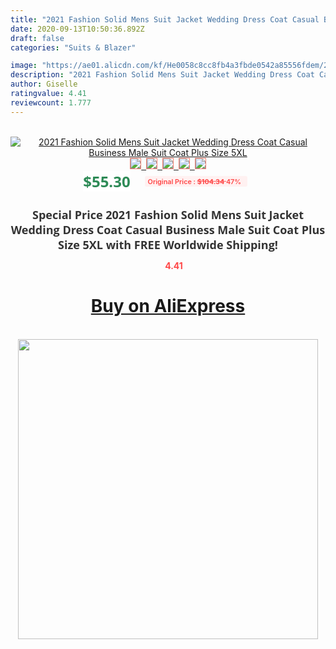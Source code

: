 ```yaml
---
title: "2021 Fashion Solid Mens Suit Jacket Wedding Dress Coat Casual Business Male Suit Coat Plus Size 5XL"
date: 2020-09-13T10:50:36.892Z
draft: false
categories: "Suits & Blazer"

image: "https://ae01.alicdn.com/kf/He0058c8cc8fb4a3fbde0542a85556fdem/2021-Fashion-Solid-Mens-Suit-Jacket-Wedding-Dress-Coat-Casual-Business-Male-Suit-Coat-Plus-Size.jpg"
description: "2021 Fashion Solid Mens Suit Jacket Wedding Dress Coat Casual Business Male Suit Coat Plus Size 5XL"
author: Giselle
ratingvalue: 4.41
reviewcount: 1.777
---
```

<br>
<div style="text-align: center;">
<a href="https://s.click.aliexpress.com/e/_98YCUz" target="_blank" rel="nofollow noopener noreferrer"><img alt="2021 Fashion Solid Mens Suit Jacket Wedding Dress Coat Casual Business Male Suit Coat Plus Size 5XL" class="magnifier-image" src="https://ae01.alicdn.com/kf/He0058c8cc8fb4a3fbde0542a85556fdem/2021-Fashion-Solid-Mens-Suit-Jacket-Wedding-Dress-Coat-Casual-Business-Male-Suit-Coat-Plus-Size.jpg_640x640.jpg">
<br>
<img style="border:1px solid salmon" src="https://ae01.alicdn.com/kf/He0058c8cc8fb4a3fbde0542a85556fdem/2021-Fashion-Solid-Mens-Suit-Jacket-Wedding-Dress-Coat-Casual-Business-Male-Suit-Coat-Plus-Size.jpg_120x120.jpg">&nbsp;&nbsp;<img style="border:1px solid salmon" src="https://ae01.alicdn.com/kf/Hc3a578a395024269a82b73811da3d0d1C/2021-Fashion-Solid-Mens-Suit-Jacket-Wedding-Dress-Coat-Casual-Business-Male-Suit-Coat-Plus-Size.jpg_120x120.jpg">&nbsp;&nbsp;<img style="border:1px solid salmon" src="https://ae01.alicdn.com/kf/Haed006d16990499fbbde1e0a094152b8E/2021-Fashion-Solid-Mens-Suit-Jacket-Wedding-Dress-Coat-Casual-Business-Male-Suit-Coat-Plus-Size.jpg_120x120.jpg">&nbsp;&nbsp;<img style="border:1px solid salmon" src="_120x120.jpg">&nbsp;&nbsp;<img style="border:1px solid salmon" src="https://ae01.alicdn.com/kf/H3e1dee3db0da4a38ab20d5a2d2071df77/2021-Fashion-Solid-Mens-Suit-Jacket-Wedding-Dress-Coat-Casual-Business-Male-Suit-Coat-Plus-Size.jpg_120x120.jpg"></a></div><br0>
<div style="text-align: center;"><span style="background-color: white; border: 0px; box-sizing: border-box; color: seagreen; display: inline-block; font-family: &quot;open sans&quot; , &quot;arial&quot; , &quot;helvetica&quot; , sans-serif , &quot;heiti&quot;; font-size: 24px; font-stretch: inherit; font-weight: 700; line-height: inherit; margin: 0px 10px 0px 0px; padding: 0px; vertical-align: middle;">$55.30 </span>
<span style="background: rgb(255 , 241 , 241); border-radius: 3px; border: 0px; box-sizing: border-box; color: #ff4747; display: inline-block; font-family: inherit; font-size: 12px; font-stretch: inherit; font-style: inherit; font-variant: inherit; font-weight: 600; line-height: inherit; margin: 0px; padding: 2px 5px; transform: scale(0.9); vertical-align: middle;">Original Price : <b style="text-decoration: line-through;">$104.34 </b> 47%&nbsp;&nbsp;</span></div>
<h1 style="color: #333333; display: inline-block; font-family: &quot;open sans&quot; , &quot;arial&quot; , &quot;helvetica&quot; , sans-serif , &quot;heiti&quot;; font-size: 18px; font-stretch: inherit; font-weight: 700; text-align: center;">Special Price 2021 Fashion Solid Mens Suit Jacket Wedding Dress Coat Casual Business Male Suit Coat Plus Size 5XL with FREE Worldwide Shipping!</h1>
<div style="color: #ff4747; text-align: center;">
<img src="https://4.bp.blogspot.com/-M0ZcTcb-5uY/XleCXlxnR4I/AAAAAAAAAEc/OrjgMkXV1oMQFaCRZj5HQwOCBcu3w1FegCPcBGAYYCw/s1600/star.png" style="height: 15px;">&nbsp;<b>4.41</b></div>
<div class="button_cont" align="center"><a class="buynow_a" href="https://s.click.aliexpress.com/e/_98YCUz" target="_blank" rel="nofollow noopener noreferrer"><H1>Buy on AliExpress</H1></a></div><br>
<div class="separator" style="clear: both; text-align: center;">
<img src="https://lh3.googleusercontent.com/-pTy5HemUv9M/XlePHvY0dAI/AAAAAAAAAE4/0nX5iRUoIWY8eMW9Dpxeirr157OZliDIgCLcBGAsYHQ/s1600/badge.gif" width="480">
</div>
